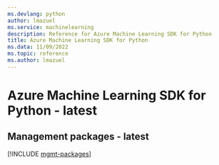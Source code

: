 ```yaml
---
ms.devlang: python
author: lmazuel
ms.service: machinelearning
description: Reference for Azure Machine Learning SDK for Python
title: Azure Machine Learning SDK for Python
ms.data: 11/09/2022
ms.topic: reference
ms.author: lmazuel
---
```

# Azure Machine Learning SDK for Python - latest

## Management packages - latest
[!INCLUDE [mgmt-packages](machine-learning-mgmt-index.md)]